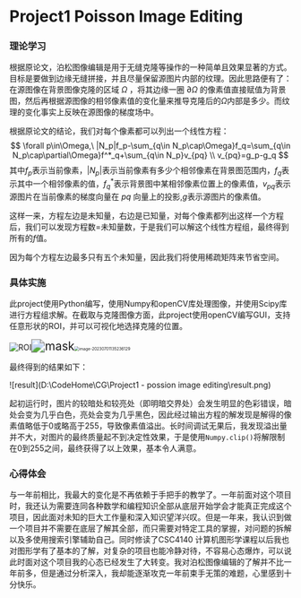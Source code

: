 # Project1 Poisson Image Editing

### 理论学习

根据原论文，泊松图像编辑是用于无缝克隆等操作的一种简单且效果显著的方式。目标是要做到边缘无缝拼接，并且尽量保留源图片内部的纹理。因此思路便有了：在源图像在背景图像克隆的区域 $\Omega$ ，将其边缘一圈 $\partial \Omega$ 的像素值直接赋值为背景图，然后再根据源图像的相邻像素值的变化量来推导克隆后的$\Omega$内部是多少。而纹理的变化事实上反映在源图像的梯度场中。

根据原论文的结论，我们对每个像素都可以列出一个线性方程：
$$
\forall p\in\Omega,\ |N_p|f_p-\sum_{q\in N_p\cap\Omega}f_q=\sum_{q\in N_p\cap\partial\Omega}f^*_q+\sum_{q\in N_p}v_{pq} \\
v_{pq}=g_p-g_q
$$
其中$f_p$表示当前像素，$|N_p|$表示当前像素有多少个相邻像素在背景图范围内，$f_q$表示其中一个相邻像素的值，$f_q^*$表示背景图中某相邻像素位置上的像素值，$v_{pq}$表示源图片在当前像素的梯度向量在 $pq$ 向量上的投影,$g$表示源图片的像素值。

这样一来，方程左边是未知量，右边是已知量，对每个像素都列出这样一个方程后，我们可以发现方程数=未知量数，于是我们可以解这个线性方程组，最终得到所有的$f$值。

因为每个方程左边最多只有五个未知量，因此我们将使用稀疏矩阵来节省空间。

### 具体实施

此project使用Python编写，使用Numpy和openCV库处理图像，并使用Scipy库进行方程组求解。在截取与克隆图像方面，此project使用openCV编写GUI，支持任意形状的ROI，并可以可视化地选择克隆的位置。

<img src="D:\CodeHome\CG\Project1 - possion image editing\Components\ROI.png" alt="ROI"  /><img src="D:\CodeHome\CG\Project1 - possion image editing\mask.png" alt="mask" style="zoom:150%;" /><img src="D:\CodeHome\CG\Project1 - possion image editing\Components\paste.png" alt="image-20230701135236129" style="zoom:50%;" />

最终得到的结果如下：

![result](D:\CodeHome\CG\Project1 - possion image editing\result.png)

起初运行时，图片的较暗处和较亮处（即明暗交界处）会发生明显的色彩错误，暗处会变为几乎白色，亮处会变为几乎黑色，因此经过输出方程的解发现是解得的像素值略低于0或略高于255，导致像素值溢出。长时间调试无果后，我发现溢出量并不大，对图片的最终质量起不到决定性效果，于是使用`Numpy.clip()`将解限制在0到255之间，最终获得了以上效果，基本令人满意。

### 心得体会

与一年前相比，我最大的变化是不再依赖于手把手的教学了。一年前面对这个项目时，我还认为需要连同各种数学和编程知识全部从底层开始学会才能真正完成这个项目，因此面对未知的巨大工作量和深入知识望洋兴叹。但是一年来，我认识到做一个项目并不需要在底层了解其全部，而只需要对特定工具的掌握，对问题的拆解以及多使用搜索引擎辅助自己。同时修读了CSC4140 计算机图形学课程以后我也对图形学有了基本的了解，对复杂的项目也能冷静对待，不容易心态爆炸，可以说此时面对这个项目我的心态已经发生了大转变。我对泊松图像编辑的了解并不比一年前多，但是通过分析深入，我却能逐渐攻克一年前束手无策的难题，心里感到十分快乐。